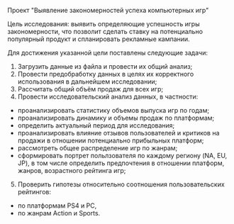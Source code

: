 Проект "Выявление закономерностей успеха компьютерных игр" 

Цель исследования: выявить определяющие успешность игры закономерности, что позволит сделать ставку на потенциально популярный продукт и спланировать рекламные кампании. 

Для достижения указанной цели поставлены следующие задачи: 
1. Загрузить данные из файла и провести их общий анализ;
2. Провести предобработку данных в целях их корректного использования в дальнейшем исследовании;
3. Рассчитать общий объём продаж для всех игр;
4. Провести исследовательский анализ данных, в частности:
- проанализировать статистику объемов выпуска игр по годам;
- проанализировать динамику и объемы продаж по платформам;
- определить актуальный период для исследования;
- проанализировать влияние отзывов пользователей и критиков на продажи в отношении потенциально прибыльных платформ;
- рассмотреть общее распределение игр по жанрам;
- сформировать портрет польлзователя по каждому региону (NA, EU, JP), в том числе определить предпочтения в отношении платформ, жанров, возрастного рейтинга игр;
5. Проверить гипотезы относительно соотношения пользовательских рейтингов:
- по платформам PS4 и PC,
- по жанрам Action и Sports.
